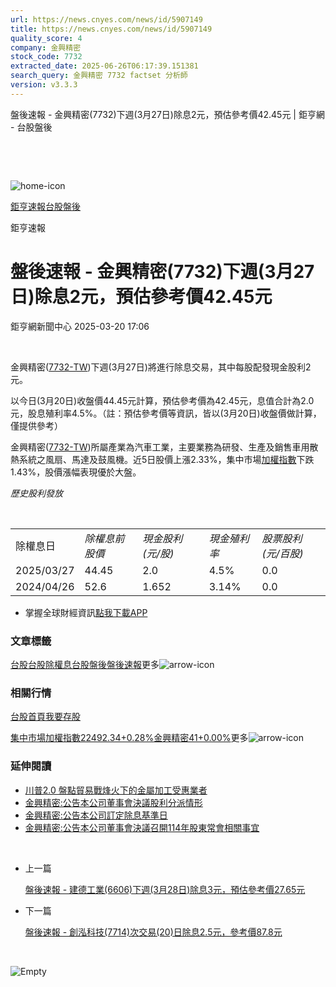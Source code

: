 ```yaml
---
url: https://news.cnyes.com/news/id/5907149
title: https://news.cnyes.com/news/id/5907149
quality_score: 4
company: 金興精密
stock_code: 7732
extracted_date: 2025-06-26T06:17:39.151381
search_query: 金興精密 7732 factset 分析師
version: v3.3.3
---
```


盤後速報 - 金興精密(7732)下週(3月27日)除息2元，預估參考價42.45元 | 鉅亨網 - 台股盤後

‌

‌

![home-icon](/assets/icons/breadCrumb/symbol-icon-home.svg)

[鉅亨速報](/news/cat/anue_live)[台股盤後](/news/cat/tw_afterhours)

鉅亨速報

# 盤後速報 - 金興精密(7732)下週(3月27日)除息2元，預估參考價42.45元

鉅亨網新聞中心 2025-03-20 17:06

‌

金興精密([7732-TW](https://www.cnyes.com/twstock/7732))下週(3月27日)將進行除息交易，其中每股配發現金股利2元。

以今日(3月20日)收盤價44.45元計算，預估參考價為42.45元，息值合計為2.0元，股息殖利率4.5%。（註：預估參考價等資訊，皆以(3月20日)收盤價做計算，僅提供參考）

金興精密([7732-TW](https://www.cnyes.com/twstock/7732))所屬產業為汽車工業，主要業務為研發、生產及銷售車用散熱系統之風扇、馬達及鼓風機。近5日股價上漲2.33%，集中市場[加權指數](https://invest.cnyes.com/index/TWS/TSE01)下跌1.43%，股價漲幅表現優於大盤。

*歷史股利發放*

‌

|  |  |  |  |  |
| --- | --- | --- | --- | --- |
| 除權息日 | *除權息前股價* | *現金股利 (元/股)* | *現金殖利率* | *股票股利 (元/百股)* |
| 2025/03/27 | 44.45 | 2.0 | 4.5% | 0.0 |
| 2024/04/26 | 52.6 | 1.652 | 3.14% | 0.0 |

* 掌握全球財經資訊[點我下載APP](http://www.cnyes.com/app/?utm_source=mweb&utm_medium=HamMenuBanner&utm_campaign=fixed&utm_content=entr)

### 文章標籤

[台股](https://news.cnyes.com/tag/台股 "台股")[台股除權息](https://news.cnyes.com/tag/台股除權息 "台股除權息")[台股盤後](https://news.cnyes.com/tag/台股盤後 "台股盤後")[盤後速報](https://news.cnyes.com/tag/盤後速報 "盤後速報")更多![arrow-icon](/assets/icons/arrows/arrow-down.svg)

### 相關行情

[台股首頁](https://www.cnyes.com/twstock)[我要存股](https://supr.link/8OHaU)

[集中市場加權指數22492.34+0.28%](https://invest.cnyes.com/index/TWS/TSE01)[金興精密41+0.00%](https://www.cnyes.com/twstock/7732)更多![arrow-icon](/assets/icons/arrows/arrow-down.svg)

### 延伸閱讀

* [川普2.0 盤點貿易戰烽火下的金屬加工受惠業者](/news/id/5846318)
* [金興精密:公告本公司董事會決議股利分派情形](/news/id/5896788)
* [金興精密:公告本公司訂定除息基準日](/news/id/5896787)
* [金興精密:公告本公司董事會決議召開114年股東常會相關事宜](/news/id/5896786)

‌

* 上一篇

  [盤後速報 - 建德工業(6606)下週(3月28日)除息3元，預估參考價27.65元](/news/id/5908474)
* 下一篇

  [盤後速報 - 創泓科技(7714)次交易(20)日除息2.5元，參考價87.8元](/news/id/5905819)

‌

![Empty](/assets/icons/skeleton/empty-image.svg)

‌